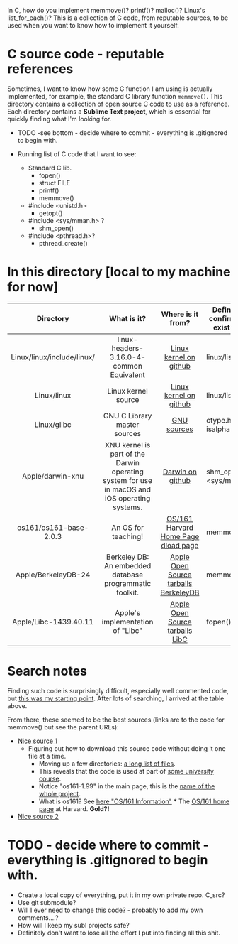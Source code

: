 In C, how do you implement memmove()? printf()? malloc()? Linux's list\_for\_each()? This is a collection of C code, from reputable sources, to be used when you want to know how to implement it yourself.

# C source code - reputable references

Sometimes, I want to know how some C function I am using is actually implemented, for example, the standard C library function `memmove()`. This directory contains a collection of open source C code to use as a reference. Each directory contains a **Sublime Text project**, which is essential for quickly finding what I'm looking for.

* TODO -see bottom - decide where to commit - everything is .gitignored to begin with.

* Running list of C code that I want to see:
    * Standard C lib.
        * fopen()
        * struct FILE
        * printf()
        * memmove()
    * \#include <unistd.h>
        * getopt()
    * \#include <sys/mman.h> ?
        * shm_open()
    * \#include <pthread.h>?
        * pthread_create()


#  In this directory \[local to my machine for now\]

| Directory                  | What is it?                                                                                   | Where is it from?                                                                                               | Definitions confirmed to exist here. | Remarks                                                                                                                                                                                     |
|:--------------------------:|:---------------------------------------------------------------------------------------------:|:---------------------------------------------------------------------------------------------------------------:|--------------------------------------|---------------------------------------------------------------------------------------------------------------------------------------------------------------------------------------------|
| Linux/linux/include/linux/ | linux-headers-3.16.0-4-common Equivalent                                                      | [Linux kernel on github](https://github.com/torvalds/linux)                                                     | linux/list.h                         | [Important notes in my os_concepts_galvin/osc9e_src/README.md](https://github.com/darbinreyes/subparprogrammer/blob/master/textbooks/os_concepts_galvin/osc9e_src/README.md)                |
| Linux/linux                | Linux kernel source                                                                           | [Linux kernel on github](https://github.com/torvalds/linux)                                                     | linux/list.h                         | Repo. is huge. [Important notes in my os_concepts_galvin/osc9e_src/README.md](https://github.com/darbinreyes/subparprogrammer/blob/master/textbooks/os_concepts_galvin/osc9e_src/README.md) |
| Linux/glibc                | GNU C Library master sources                                                                  | [GNU sources](https://www.gnu.org/software/libc/sources.html)                                                   | ctype.h isalpha()                    |                                                                                                                                                                                             |
| Apple/darwin-xnu           | XNU kernel is part of the Darwin operating system for use in macOS and iOS operating systems. | [Darwin on github](https://github.com/apple/darwin-xnu)                                                         | shm_open(), <sys/mman.h>             | XNU is an acronym for X is Not Unix.                                                                                                                                                        |
| os161/os161-base-2.0.3     | An OS for teaching!                                                                           | [OS/161 Harvard Home Page](http://os161.eecs.harvard.edu) [dload page](http://os161.eecs.harvard.edu/download/) | memmove()                            | **Well Commented!**                                                                                                                                                                         |
| Apple/BerkeleyDB-24        | Berkeley DB: An embedded database programmatic toolkit.                                       | [Apple Open Source tarballs BerkeleyDB](https://opensource.apple.com/tarballs/BerkeleyDB/)                      | memmove()                            | Interesting to compare to OS/161 memmove().                                                                                                                                                 |
| Apple/Libc-1439.40.11      | Apple's implementation of "Libc"                                                              | [Apple Open Source tarballs LibC](https://opensource.apple.com/tarballs/Libc/)                                  | fopen()                              |                                                                                                                                                                                             |

# Search notes

Finding such code is surprisingly difficult, especially well commented code, but [this was my starting point](https://stackoverflow.com/questions/13339582/why-is-linux-memmove-implemented-the-way-it-is). After lots of searching, I arrived at the table above.

From there, these seemed to be the best sources (links are to the code for memmove() but see the parent URLs):

* [Nice source 1](https://student.cs.uwaterloo.ca/~cs350/common/os161-src-html/doxygen/html/memmove_8c_source.html)
    * Figuring out how to download this source code without doing it one file at a time.
        * Moving up a few directories: [a long list of files](https://student.cs.uwaterloo.ca/~cs350/common/). 
        * This reveals that the code is used at part of [some university course](https://student.cs.uwaterloo.ca/~cs350/W21/).
        * Notice "os161-1.99" in the main page, this is the [name of the whole project](https://student.cs.uwaterloo.ca/~cs350/common/os161-src-html/doxygen/html/index.html).
        * What is os161? See [here "OS/161 Information"](https://student.cs.uwaterloo.ca/~cs350/W21/assignments/)
                * The [OS/161 home page](http://os161.eecs.harvard.edu/) at Harvard. **Gold?!**
* [Nice source 2](https://opensource.apple.com/source/BerkeleyDB/BerkeleyDB-6/db/clib/memmove.c)


# TODO - decide where to commit - everything is .gitignored to begin with.

* Create a local copy of everything, put it in my own private repo. C_src?
* Use git submodule?
* Will I ever need to change this code? - probably to add my own comments....?
* How will I keep my subl projects safe?
* Definitely don't want to lose all the effort I put into finding all this shit.